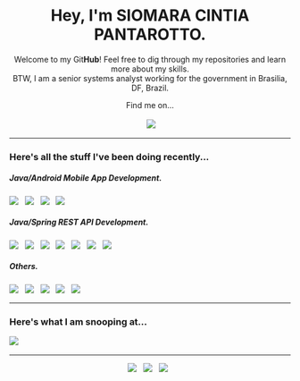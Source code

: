<!-- HEADER (Who am I?) -->
<h1 align='center'> Hey, I'm SIOMARA CINTIA PANTAROTTO.</h1>
<p align='center'>
  Welcome to my Git<b>Hub</b>! Feel free to dig through my repositories and learn more about my skills.
  <br/>BTW, I am a senior systems analyst working for the government in Brasilia, DF, Brazil. 
</p>

<!-- FIND ME ON... -->
<p align='center'>
  Find me on...<br/><br/>
  <a href="https://www.linkedin.com/in/siomara-pantarotto-aa13a317a/"><img alt="" src="https://img.shields.io/badge/-LinkedIn-blue?style=for-the-badge&logo=linkedin&labelColor=#2867B2"></a>&nbsp;&nbsp;&nbsp;&nbsp;
  <a href="mailto:siomarapantarotto@gmail.com?subject=Git Cover Letter Contact"><img src="https://img.shields.io/badge/gmail-%23D14836.svg?&style=for-the-badge&logo=gmail&logoColor=white" /></a>&nbsp;&nbsp;&nbsp;&nbsp;
</p>

<!-- RECENTLY STUFF... -->
<hr>
<h3>Here's all the stuff I've been doing recently...</h3>
<h5><i>Java/Android Mobile App Development.</i></h5>
<p >
  <img src="https://img.shields.io/badge/Jakarta-Java-007396?style=for-the-badge&logo=java&logoColor=white" />&nbsp;&nbsp;
  <img src="https://img.shields.io/badge/Android%20Studio-Android-3DDC84?style=for-the-badge&logo=android&logoColor=white" />&nbsp;&nbsp;
  <img src="https://img.shields.io/badge/Build%20Tool-Gradle-02303A?style=for-the-badge&logo=gradle&logoColor=white" />&nbsp;&nbsp;
  <img src="https://img.shields.io/badge/Google%20Cloud-Firebase-FFCA28?style=for-the-badge&logo=firebase&logoColor=white" />&nbsp;&nbsp;
</p>
<h5><i>Java/Spring REST API Development.</i></h5>
<p >
  <img src="https://img.shields.io/badge/Jakarta-Java-007396?style=for-the-badge&logo=java&logoColor=white" />&nbsp;&nbsp;
  <img src="https://img.shields.io/badge/STS-Spring Boot-5EAB4E?style=for-the-badge&logo=spring&logoColor=white" />&nbsp;&nbsp;
  <img src="https://img.shields.io/badge/Apache-Maven-C71A36?style=for-the-badge&logo=apache&logoColor=white" />&nbsp;&nbsp;
  <img src="https://img.shields.io/badge/pgAdmin-Postgresql-4169E1?style=for-the-badge&logo=postgresql&logoColor=white" />&nbsp;&nbsp;
  <img src="https://img.shields.io/badge/JSON-Postman-FF6C37?style=for-the-badge&logo=postman&logoColor=white" />&nbsp;&nbsp;
  <img src="https://img.shields.io/badge/Apache-Tomcat-F8DC75?style=for-the-badge&logo=apache&logoColor=white" />&nbsp;&nbsp;
  <img src="https://img.shields.io/badge/GitHub/GitLab-Git/Git%20Bash-4479A1?style=for-the-badge&logo=github&logoColor=white" />&nbsp;&nbsp;
  
</p>
<h5><i>Others.</i></h5>
<p >
  <img src="https://img.shields.io/badge/Oracle-GlassFish-40D1F5?style=for-the-badge&logo=oracle&logoColor=white" />&nbsp;&nbsp;
  <img src="https://img.shields.io/badge/CSS-HTML5-E34F26?style=for-the-badge&logo=html5&logoColor=white" />&nbsp;&nbsp;
  <img src="https://img.shields.io/badge/DB-MySQL-4479A1?style=for-the-badge&logo=mysql&logoColor=white" />&nbsp;&nbsp;
  <img src="https://img.shields.io/badge/DB-Oracle-F80000?style=for-the-badge&logo=oracle&logoColor=white" />&nbsp;&nbsp;
  <img src="https://img.shields.io/badge/Scrum Alliance-Agile-009FDA?style=for-the-badge&logo=scrumalliance&logoColor=white" />&nbsp;&nbsp;
</p>

<!-- SNOOPING AT... -->
<hr>
<h3>Here's what I am snooping at...</h3>
<p >
  <img src="https://img.shields.io/badge/Dart-Flutter-02569B?style=for-the-badge&logo=flutter&logoColor=white" />&nbsp;&nbsp;
</p>

<!-- FOOTER (Author / Visit My Online Resume / Download My PDF Resume) -->
<hr>
<p align='center'>
  <a href="#"><img src="https://img.shields.io/badge/author-%C2%A9%20Siomara%20Cintia%20Pantarotto.%20All%20rights%20reserved.-008080?style=social"></a>&nbsp;&nbsp;
  <a href="https://siomara.com.br/"><img src="https://img.shields.io/badge/visit-My Online Resume-008080?style=social"></a>&nbsp;&nbsp;
  <a href="https://siomara.com.br/ResumePANTAROTTO.pdf"><img src="https://img.shields.io/badge/download-My PDF Resume-008080?style=social"></a>&nbsp;&nbsp;
